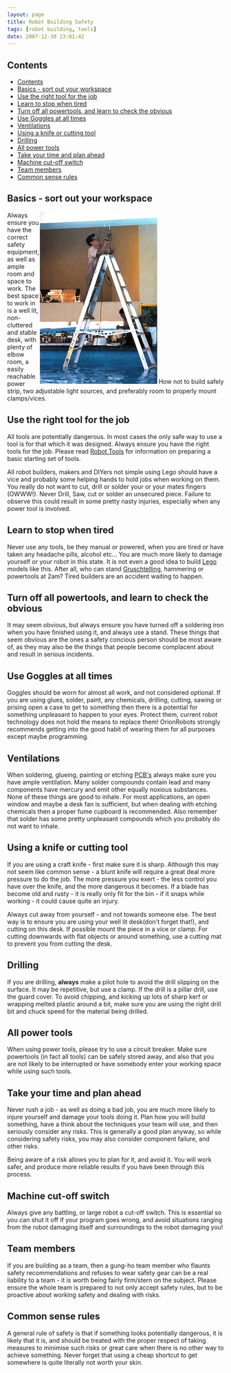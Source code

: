 ```yaml
---
layout: page
title: Robot Building Safety
tags: [robot building, tools]
date: 2007-12-30 23:01:42
---
```

## Contents

- [Contents](#Contents)
- [Basics - sort out your workspace](#Basics_-_sort_out_your_workspace)
- [Use the right tool for the job](#Use_the_right_tool_for_the_job)
- [Learn to stop when tired](#Learn_to_stop_when_tired)
- [Turn off all powertools, and learn to check the obvious](#Turn_off_all_powertools_and_learn_to_check_the_obvious)
- [Use Goggles at all times](#Use_Goggles_at_all_times)
- [Ventilations](#Ventilations)
- [Using a knife or cutting tool](#Using_a_knife_or_cutting_tool)
- [Drilling](#Drilling)
- [All power tools](#All_power_tools)
- [Take your time and plan ahead](#Take_your_time_and_plan_ahead)
- [Machine cut-off switch](#Machine_cut-off_switch)
- [Team members](#Team_members)
- [Common sense rules](#Common_sense_rules)

## Basics - sort out your workspace

<div style=" float: right;"><img class="img-responsive" src="/galleries/gallery-1-common-images/255-safetyguidedonots.jpg">
How not to build safely</div>

Always ensure you have the correct safety equipment, as well as ample room and space to work. The best space to work in is a well lit, non-cluttered and stable desk, with plenty of elbow room, a easily reachable power strip, two adjustable light sources, and preferably room to properly mount clamps/vices.

## Use the right tool for the job

All tools are potentially dangerous. In most cases the only safe way to use a tool is for that which it was designed. Always ensure you have the right tools for the job. Please read [Robot Tools](/wiki/robot_tools.html "Tools that are often required to get started in robot building") for information on preparing a basic starting set of tools.

All robot builders, makers and DIYers not simple using Lego should have a vice and probably some helping hands to hold jobs when working on them. You really do not want to cut, drill or solder your or your mates fingers (OWWW!). Never Drill, Saw, cut or solder an unsecured piece. Failure to observe this could result in some pretty nasty injuries, especially when any power tool is involved.

## Learn to stop when tired

Never use any tools, be they manual or powered, when you are tired or have taken any headache pills, alcohol etc... You are much more likely to damage yourself or your robot in this state. It is not even a good idea to build [Lego](/wiki/lego.html "The best known construction toy") models like this. After all, who can stand [Gruschtelling](/wiki/gruschtelling.html "Gruschtelling"), hammering or powertools at 2am? Tired builders are an accident waiting to happen.

## Turn off all powertools, and learn to check the obvious

It may seem obvious, but always ensure you have turned off a soldering iron when you have finished using it, and always use a stand. These things that seem obvious are the ones a safety concious person should be most aware of, as they may also be the things that people become complacent about and result in serious incidents.

## Use Goggles at all times

Goggles should be worn for almost all work, and not considered optional. If you are using glues, solder, paint, any chemicals, drilling, cutting, sawing or prising open a case to get to something then there is a potential for something unpleasant to happen to your eyes. Protect them, current robot technology does not hold the means to replace them! OrionRobots strongly recommends getting into the good habit of wearing them for all purposes except maybe programming.

## Ventilations

When soldering, glueing, painting or etching [PCB's](/wiki/pcb.html "Printed Circuit Board") always make sure you have ample ventilation. Many solder compounds contain lead and many components have mercury and emit other equally noxious substances. None of these things are good to inhale. For most applications, an open window and maybe a desk fan is sufficient, but when dealing with etching chemicals then a proper fume cupboard is recommended. Also remember that solder has some pretty unpleasant compounds which you probably do not want to inhale.

## Using a knife or cutting tool

If you are using a craft knife - first make sure it is sharp. Although this may not seem like common sense - a blunt knife will require a great deal more pressure to do the job. The more pressure you exert - the less control you have over the knife, and the more dangerous it becomes. If a blade has become old and rusty - it is really only fit for the bin - if it snaps while working - it could cause quite an injury.

Always cut away from yourself - and not towards someone else. The best way is to ensure you are using your well lit desk(don't forget that!), and cutting on this desk. If possible mount the piece in a vice or clamp. For cutting downwards with flat objects or around something, use a cutting mat to prevent you from cutting the desk.

## Drilling

If you are drilling, **always** make a pilot hole to avoid the drill slipping on the surface. It may be repetitive, but use a clamp. If the drill is a pillar drill, use the guard cover. To avoid chipping, and kicking up lots of sharp kerf or wrapping melted plastic around a bit, make sure you are using the right drill bit and chuck speed for the material being drilled.

## All power tools

When using power tools, please try to use a circuit breaker. Make sure powertools (in fact all tools) can be safely stored away, and also that you are not likely to be interrupted or have somebody enter your working space while using such tools.

## Take your time and plan ahead

Never rush a job - as well as doing a bad job, you are much more likely to injure yourself and damage your tools doing it. Plan how you will build something, have a think about the techniques your team will use, and then seriously consider any risks. This is generally a good plan anyway, so while considering safety risks, you may also consider component failure, and other risks.

Being aware of a risk allows you to plan for it, and avoid it. You will work safer, and produce more reliable results if you have been through this process.

## Machine cut-off switch

Always give any battling, or large robot a cut-off switch. This is essential so you can shut it off if your program goes wrong, and avoid situations ranging from the robot damaging itself and surroundings to the robot damaging you!

## Team members

If you are building as a team, then a gung-ho team member who flaunts safety recommendations and refuses to wear safety gear can be a real liability to a team - it is worth being fairly firm/stern on the subject. Please ensure the whole team is prepared to not only accept safety rules, but to be proactive about working safety and dealing with risks.

## Common sense rules

A general rule of safety is that if something looks potentially dangerous, it is likely that it is, and should be treated with the proper respect of taking measures to minimise such risks or great care when there is no other way to achieve something. Never forget that using a cheap shortcut to get somewhere is quite literally not worth your skin.
